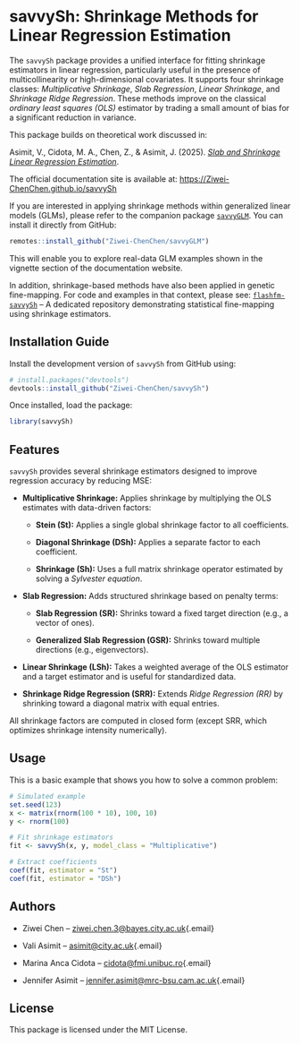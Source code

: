 # savvySh: Shrinkage Methods for Linear Regression Estimation

The `savvySh` package provides a unified interface for fitting shrinkage estimators in linear regression, particularly useful in the presence of multicollinearity or high-dimensional covariates. It supports four shrinkage classes: *Multiplicative Shrinkage*, *Slab Regression*, *Linear Shrinkage*, and *Shrinkage Ridge Regression*. These methods improve on the classical *ordinary least squares (OLS)* estimator by trading a small amount of bias for a significant reduction in variance.

This package builds on theoretical work discussed in:

Asimit, V., Cidota, M. A., Chen, Z., & Asimit, J. (2025). [*Slab and Shrinkage Linear Regression Estimation*](http//...).

The official documentation site is available at: <https://Ziwei-ChenChen.github.io/savvySh>

If you are interested in applying shrinkage methods within generalized linear models (GLMs), please refer to the companion package [`savvyGLM`](https://github.com/Ziwei-ChenChen/savvyGLM). You can install it directly from GitHub:

``` r
remotes::install_github("Ziwei-ChenChen/savvyGLM")
```

This will enable you to explore real-data GLM examples shown in the vignette section of the documentation website.

In addition, shrinkage-based methods have also been applied in genetic fine-mapping. For code and examples in that context, please see: [`flashfm-savvySh`](https://github.com/jennasimit/flashfm-savvySh) – A dedicated repository demonstrating statistical fine-mapping using shrinkage estimators.

## Installation Guide

Install the development version of `savvySh` from GitHub using:

``` r
# install.packages("devtools")
devtools::install_github("Ziwei-ChenChen/savvySh")
```

Once installed, load the package:

``` r
library(savvySh)
```

## Features

`savvySh` provides several shrinkage estimators designed to improve regression accuracy by reducing MSE:

-   **Multiplicative Shrinkage:** Applies shrinkage by multiplying the OLS estimates with data-driven factors:

    -   **Stein (St):** Applies a single global shrinkage factor to all coefficients.

    -   **Diagonal Shrinkage (DSh):** Applies a separate factor to each coefficient.

    -   **Shrinkage (Sh):** Uses a full matrix shrinkage operator estimated by solving a *Sylvester equation*.

-   **Slab Regression:** Adds structured shrinkage based on penalty terms:

    -   **Slab Regression (SR):** Shrinks toward a fixed target direction (e.g., a vector of ones).

    -   **Generalized Slab Regression (GSR):** Shrinks toward multiple directions (e.g., eigenvectors).

-   **Linear Shrinkage (LSh):** Takes a weighted average of the OLS estimator and a target estimator and is useful for standardized data.

-   **Shrinkage Ridge Regression (SRR):** Extends *Ridge Regression (RR)* by shrinking toward a diagonal matrix with equal entries.

All shrinkage factors are computed in closed form (except SRR, which optimizes shrinkage intensity numerically).

## Usage

This is a basic example that shows you how to solve a common problem:

``` r
# Simulated example
set.seed(123)
x <- matrix(rnorm(100 * 10), 100, 10)
y <- rnorm(100)

# Fit shrinkage estimators
fit <- savvySh(x, y, model_class = "Multiplicative")

# Extract coefficients
coef(fit, estimator = "St")
coef(fit, estimator = "DSh")
```

## Authors

-   Ziwei Chen – [ziwei.chen.3\@bayes.city.ac.uk](mailto:ziwei.chen.3@bayes.city.ac.uk){.email}

-   Vali Asimit – [asimit\@city.ac.uk](mailto:asimit@city.ac.uk){.email}

-   Marina Anca Cidota – [cidota\@fmi.unibuc.ro](mailto:cidota@fmi.unibuc.ro){.email}

-   Jennifer Asimit – [jennifer.asimit\@mrc-bsu.cam.ac.uk](mailto:jennifer.asimit@mrc-bsu.cam.ac.uk){.email}

## License

This package is licensed under the MIT License.
